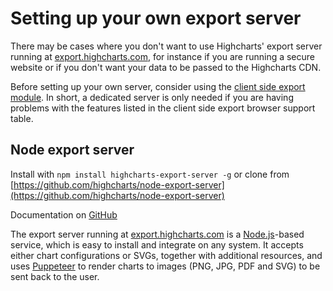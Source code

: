 Setting up your own export server
=================================

There may be cases where you don't want to use Highcharts' export server running at [export.highcharts.com](https://export.highcharts.com), for instance if you are running a secure website or if you don't want your data to be passed to the Highcharts CDN. 

Before setting up your own server, consider using the [client side export module](https://highcharts.com/docs/export-module/client-side-export).
In short, a dedicated server is only needed if you are having problems with the features listed in the client side export browser support table.

Node export server
------------------

Install with `npm install highcharts-export-server -g` or clone from [https://github.com/highcharts/node-export-server](https://github.com/highcharts/node-export-server)

Documentation on [GitHub](https://github.com/highcharts/node-export-server/blob/master/README.md)

The export server running at [export.highcharts.com](https://export.highcharts.com) is a [Node.js](https://nodejs.org/en/)\-based service, which is easy to install and integrate on any system.
It accepts either chart configurations or SVGs, together with additional resources, and uses [Puppeteer](https://pptr.dev/) to render charts to images (PNG, JPG, PDF and SVG) to be sent back to the user.
